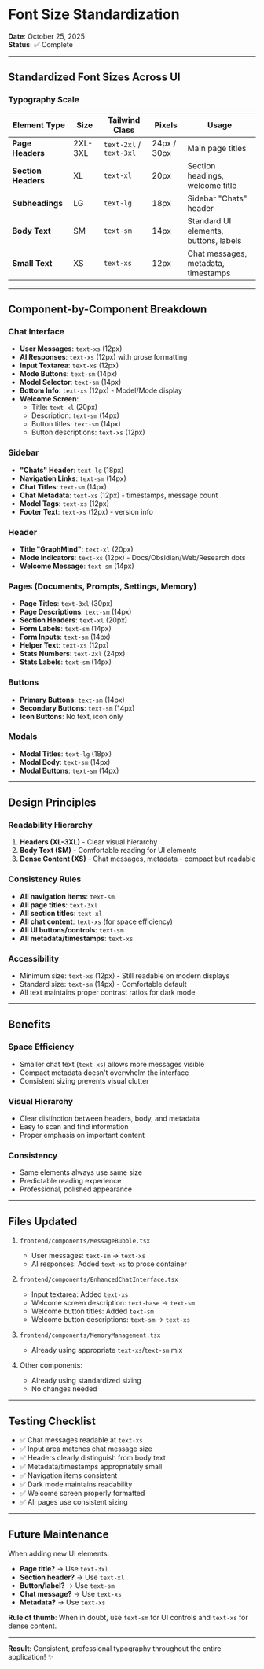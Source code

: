 # Font Size Standardization

**Date**: October 25, 2025  
**Status**: ✅ Complete

---

## Standardized Font Sizes Across UI

### Typography Scale

| Element Type | Size | Tailwind Class | Pixels | Usage |
|--------------|------|----------------|--------|-------|
| **Page Headers** | 2XL-3XL | `text-2xl` / `text-3xl` | 24px / 30px | Main page titles |
| **Section Headers** | XL | `text-xl` | 20px | Section headings, welcome title |
| **Subheadings** | LG | `text-lg` | 18px | Sidebar "Chats" header |
| **Body Text** | SM | `text-sm` | 14px | Standard UI elements, buttons, labels |
| **Small Text** | XS | `text-xs` | 12px | Chat messages, metadata, timestamps |

---

## Component-by-Component Breakdown

### Chat Interface
- **User Messages**: `text-xs` (12px)
- **AI Responses**: `text-xs` (12px) with prose formatting
- **Input Textarea**: `text-xs` (12px)
- **Mode Buttons**: `text-sm` (14px)
- **Model Selector**: `text-sm` (14px)
- **Bottom Info**: `text-xs` (12px) - Model/Mode display
- **Welcome Screen**:
  - Title: `text-xl` (20px)
  - Description: `text-sm` (14px)
  - Button titles: `text-sm` (14px)
  - Button descriptions: `text-xs` (12px)

### Sidebar
- **"Chats" Header**: `text-lg` (18px)
- **Navigation Links**: `text-sm` (14px)
- **Chat Titles**: `text-sm` (14px)
- **Chat Metadata**: `text-xs` (12px) - timestamps, message count
- **Model Tags**: `text-xs` (12px)
- **Footer Text**: `text-xs` (12px) - version info

### Header
- **Title "GraphMind"**: `text-xl` (20px)
- **Mode Indicators**: `text-xs` (12px) - Docs/Obsidian/Web/Research dots
- **Welcome Message**: `text-sm` (14px)

### Pages (Documents, Prompts, Settings, Memory)
- **Page Titles**: `text-3xl` (30px)
- **Page Descriptions**: `text-sm` (14px)
- **Section Headers**: `text-xl` (20px)
- **Form Labels**: `text-sm` (14px)
- **Form Inputs**: `text-sm` (14px)
- **Helper Text**: `text-xs` (12px)
- **Stats Numbers**: `text-2xl` (24px)
- **Stats Labels**: `text-sm` (14px)

### Buttons
- **Primary Buttons**: `text-sm` (14px)
- **Secondary Buttons**: `text-sm` (14px)
- **Icon Buttons**: No text, icon only

### Modals
- **Modal Titles**: `text-lg` (18px)
- **Modal Body**: `text-sm` (14px)
- **Modal Buttons**: `text-sm` (14px)

---

## Design Principles

### Readability Hierarchy
1. **Headers (XL-3XL)** - Clear visual hierarchy
2. **Body Text (SM)** - Comfortable reading for UI elements
3. **Dense Content (XS)** - Chat messages, metadata - compact but readable

### Consistency Rules
- **All navigation items**: `text-sm`
- **All page titles**: `text-3xl`
- **All section titles**: `text-xl`
- **All chat content**: `text-xs` (for space efficiency)
- **All UI buttons/controls**: `text-sm`
- **All metadata/timestamps**: `text-xs`

### Accessibility
- Minimum size: `text-xs` (12px) - Still readable on modern displays
- Standard size: `text-sm` (14px) - Comfortable default
- All text maintains proper contrast ratios for dark mode

---

## Benefits

### Space Efficiency
- Smaller chat text (`text-xs`) allows more messages visible
- Compact metadata doesn't overwhelm the interface
- Consistent sizing prevents visual clutter

### Visual Hierarchy
- Clear distinction between headers, body, and metadata
- Easy to scan and find information
- Proper emphasis on important content

### Consistency
- Same elements always use same size
- Predictable reading experience
- Professional, polished appearance

---

## Files Updated

1. `frontend/components/MessageBubble.tsx`
   - User messages: `text-sm` → `text-xs`
   - AI responses: Added `text-xs` to prose container

2. `frontend/components/EnhancedChatInterface.tsx`
   - Input textarea: Added `text-xs`
   - Welcome screen description: `text-base` → `text-sm`
   - Welcome button titles: Added `text-sm`
   - Welcome button descriptions: `text-sm` → `text-xs`

3. `frontend/components/MemoryManagement.tsx`
   - Already using appropriate `text-xs`/`text-sm` mix

4. Other components:
   - Already using standardized sizing
   - No changes needed

---

## Testing Checklist

- ✅ Chat messages readable at `text-xs`
- ✅ Input area matches chat message size
- ✅ Headers clearly distinguish from body text
- ✅ Metadata/timestamps appropriately small
- ✅ Navigation items consistent
- ✅ Dark mode maintains readability
- ✅ Welcome screen properly formatted
- ✅ All pages use consistent sizing

---

## Future Maintenance

When adding new UI elements:
- **Page title?** → Use `text-3xl`
- **Section header?** → Use `text-xl`
- **Button/label?** → Use `text-sm`
- **Chat message?** → Use `text-xs`
- **Metadata?** → Use `text-xs`

**Rule of thumb**: When in doubt, use `text-sm` for UI controls and `text-xs` for dense content.

---

**Result**: Consistent, professional typography throughout the entire application! ✨

